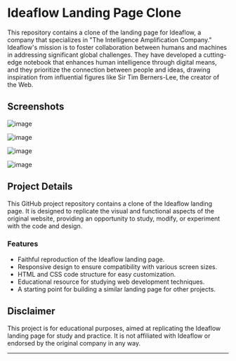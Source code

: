 
# Ideaflow Landing Page Clone

This repository contains a clone of the landing page for Ideaflow, a company that specializes in "The Intelligence Amplification Company." Ideaflow's mission is to foster collaboration between humans and machines in addressing significant global challenges. They have developed a cutting-edge notebook that enhances human intelligence through digital means, and they prioritize the connection between people and ideas, drawing inspiration from influential figures like Sir Tim Berners-Lee, the creator of the Web.

## Screenshots

![image](https://github.com/Tribhuvan-Kumar/ideaflow-landing-page/assets/142161520/30df0b9d-c599-4902-b2b0-dc87632d8c2a)

![image](https://github.com/Tribhuvan-Kumar/ideaflow-landing-page/assets/142161520/09ede162-57f6-40ca-b3d2-0020390747b8)

![image](https://github.com/Tribhuvan-Kumar/ideaflow-landing-page/assets/142161520/0f8ee86c-f096-412c-add7-9dd71f72b293)

![image](https://github.com/Tribhuvan-Kumar/ideaflow-landing-page/assets/142161520/7c211c5b-150b-4f5b-b817-35281149cf67)


## Project Details

This GitHub project repository contains a clone of the Ideaflow landing page. It is designed to replicate the visual and functional aspects of the original website, providing an opportunity to study, modify, or experiment with the code and design.

### Features

- Faithful reproduction of the Ideaflow landing page.
- Responsive design to ensure compatibility with various screen sizes.
- HTML and CSS code structure for easy customization.
- Educational resource for studying web development techniques.
- A starting point for building a similar landing page for other projects.

## Disclaimer

This project is for educational purposes, aimed at replicating the Ideaflow landing page for study and practice. It is not affiliated with Ideaflow or endorsed by the original company in any way.

---
